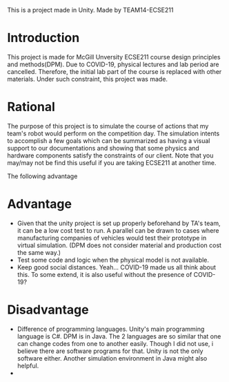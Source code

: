 This is a project made in Unity. Made by TEAM14-ECSE211

# Introduction

This project is made for McGill Unversity ECSE211 course design principles and methods(DPM). Due to COVID-19, physical lectures and lab period are cancelled. Therefore, the initial lab part of the course is replaced with other materials. Under such constraint, this project was made.

# Rational

The purpose of this project is to simulate the course of actions that my team's robot would perform on the competition day. The simulation intents to accomplish a few goals which can be summarized as having a visual support to our documentations and showing that some physics and hardware components satisfy the constraints of our client. Note that you may/may not be find this useful if you are taking ECSE211 at another time.


The following advantage
# Advantage

- Given that the unity project is set up properly beforehand by TA's team, it can be a low cost test to run. A parallel can be drawn to cases where manufacturing companies of vehicles would test their prototype in virtual simulation. (DPM does not consider material and production cost the same way.)
- Test some code and logic when the physical model is not available. 
- Keep good social distances. Yeah... COVID-19 made us all think about this. To some extend, it is also useful without the presence of COVID-19?

# Disadvantage

- Difference of programming languages. Unity's main programming language is C#. DPM is in Java. The 2 languages are so similar that one can change codes from one to another easily. Though I did not use, i believe there are software programs for that. Unity is not the only software either. Another simulation environment in Java might also helpful.
- 
